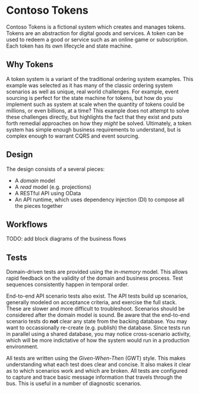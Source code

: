 # Contoso Tokens
Contoso Tokens is a fictional system which creates and manages tokens. Tokens are an abstraction for digital goods and services. A token can be used to redeem a good or service such as an online game or subscription. Each token has its own lifecycle and state machine.

## Why Tokens
A token system is a variant of the traditional ordering system examples. This example was selected as it has many of the classic ordering system scenarios as well as unique, real world challenges. For example, event sourcing is perfect for the state machine for tokens, but how do you implement such as system at scale when the quantity of tokens could be millions, or even billions, at a time? This example does not attempt to solve these challenges directly, but highlights the fact that they exist and puts forth remedial approaches on how they _might_ be solved. Ultimately, a token system has simple enough business requirements to understand, but is complex enough to warrant CQRS and event sourcing.

## Design
The design consists of a several pieces:

* A _domain_ model
* A _read_ model (e.g. projections)
* A RESTful API using OData
* An API runtime, which uses dependency injection (DI) to compose all the pieces together

## Workflows

TODO: add block diagrams of the business flows

## Tests
Domain-driven tests are provided using the _in-memory_ model. This allows rapid feedback on the validity of the domain and business process. Test sequences consistently happen in temporal order.

End-to-end API scenario tests also exist. The API tests build up scenarios, generally modeled on acceptance criteria, and exercise the full stack. These are slower and more difficult to troubleshoot. Scenarios should be considered after the domain model is sound. Be aware that the end-to-end scenario tests do **not** clear any state from the backing database. You may want to occassionally re-create (e.g. publish) the database. Since tests run in parallel using a shared database, you may notice cross-scenario activity, which will be more indictative of how the system would run in a production environment.

All tests are written using the _Given-When-Then_ (GWT) style. This makes understanding what each test does clear and concise. It also makes it clear as to which scenarios work and which are broken. All tests are configured to capture and trace basic message information that travels through the bus. This is useful in a number of diagnostic scenarios.